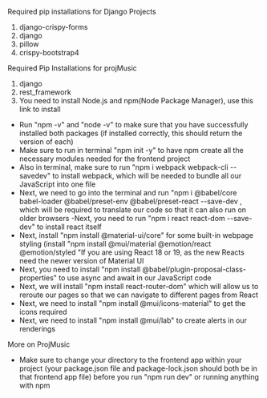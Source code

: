 Required pip installations for Django Projects
1. django-crispy-forms
2. django
3. pillow
4. crispy-bootstrap4

Required Pip Installations for projMusic
1. django
2. rest_framework
3. You need to install Node.js and npm(Node Package Manager), use this link to install [
](https://nodejs.org/)
- Run "npm -v" and "node -v" to make sure that you have successfully installed both packages (if installed correctly, this should return the version of each)
- Make sure to run in terminal "npm init -y" to have npm create all the necessary modules needed for the frontend project
- Also in terminal, make sure to run "npm i webpack webpack-cli --savedev" to install webpack, which will be needed to bundle all our JavaScript into one file
- Next, we need to go into the terminal and run "npm i @babel/core babel-loader @babel/preset-env @babel/preset-react --save-dev
, which will be required to translate our code so that it can also run on older browsers
-Next, you need to run "npm i react react-dom --save-dev" to install react itself
- Next, install "npm install @material-ui/core" for some built-in webpage styling  (install "npm install @mui/material @emotion/react @emotion/styled
"If you are using React 18 or 19, as the new Reacts need the newer version of Material UI
- Next, you need to install "npm install @babel/plugin-proposal-class-properties" to use async and await in our JavaScript code
- Next, we will install "npm install react-router-dom" which will allow us to reroute our pages so that we can navigate to different pages from React
- Next, we need to install "npm install @mui/icons-material" to get the icons required
- Next, we need to install "npm install @mui/lab" to create alerts in our renderings


More on ProjMusic
- Make sure to change your directory to the frontend app within your project (your package.json file and package-lock.json should both be in that frontend app file) before you run "npm run dev" or running anything
  with npm
